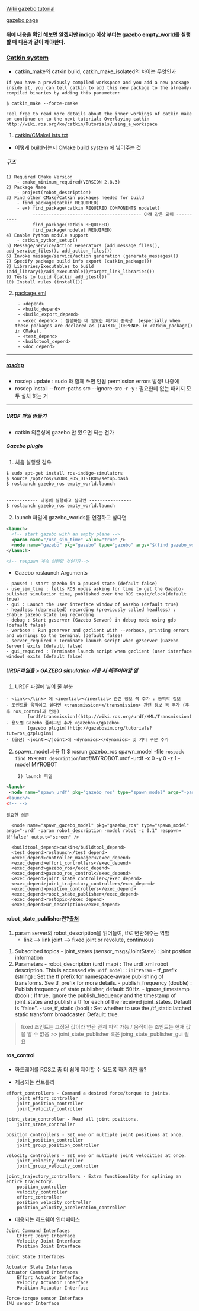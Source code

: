[Wiki gazebo tutorial](http://wiki.ros.org/simulator_gazebo/Tutorials/StartingGazebo)

[gazebo page](http://gazebosim.org/tutorials?tut=ros_roslaunch)
#### 위에 내용을 확인 해보면 알겠지만 indigo 이상 부터는 gazebo empty_world를 실행할 때 다음과 같이 해야한다.


### [Catkin system](http://wiki.ros.org/catkin)
- catkin_make와 catkin build, catkin_make_isolated의 차이는 무엇인가
```
If you have a previously compiled workspace and you add a new package inside it, you can tell catkin to add this new package to the already-compiled binaries by adding this parameter:

$ catkin_make --force-cmake

Feel free to read more details about the inner workings of catkin_make or continue on to the next tutorial: Overlaying catkin
http://wiki.ros.org/ko/catkin/Tutorials/using_a_workspace
```



1. [catkin/CMakeLists.txt](http://wiki.ros.org/catkin/CMakeLists.txt)
- 어떻게 build되는지 CMake build system 에 넣어주는 것
##### 구조
    1) Required CMake Version 
        - cmake_minimum_required(VERSION 2.8.3)
    2) Package Name 
        - project(robot_description)
    3) Find other CMake/Catkin packages needed for build 
        - find_package(catkin REQUIRED)
        - ex) find_package(catkin REQUIRED COMPONENTS nodelet) 
              ----------------------------------------- 아래 같은 의미 ----------
              find_package(catkin REQUIRED)
              find_package(nodelet REQUIRED)
    4) Enable Python module support 
        - catkin_python_setup()
    5) Message/Service/Action Generators (add_message_files(), add_service_files(), add_action_files())
    6) Invoke message/service/action generation (generate_messages())
    7) Specify package build info export (catkin_package())
    8) Libraries/Executables to build (add_library()/add_executable()/target_link_libraries())
    9) Tests to build (catkin_add_gtest())
    10) Install rules (install())


2. [package.xml](http://wiki.ros.org/catkin/package.xml#Metapackages)
        
        - <depend>
        - <build_depend>
        - <build_export_depend>
        - <exec_depend> : 실행하는 데 필요한 패키지 종속성  (especially when these packages are declared as (CATKIN_)DEPENDS in catkin_package() in CMake).
        - <test_depend>
        - <buildtool_depend>
        - <doc_depend>


-------------------------------------------------------------

##### [rosdep](http://wiki.ros.org/rosdep)
- rosdep update :  sudo 와 함께 쓰면 안됨 permission errors 발생! 나중에
- rosdep install --from-paths src --ignore-src -r -y : 필요한데 없는 패키지 모두 설치 하는 거 


-------------------------------------------------------------

##### URDF 파일 만들기

- catkin 의존성에 gazebo 만 있으면 되는 건가



##### Gazebo plugin 

1. 처음 실행할 경우

```shell
$ sudo apt-get install ros-indigo-simulators
$ source /opt/ros/%YOUR_ROS_DISTRO%/setup.bash
$ roslaunch gazebo_ros empty_world.launch


------------ 나중에 실행하고 싶다면 ----------------
$ roslaunch gazebo_ros empty_world.launch
```

2. launch 파일에 gazebo_worlds를 연결하고 싶다면

```xml
<launch>
  <!-- start gazebo with an empty plane -->
  <param name="/use_sim_time" value="true" />
  <node name="gazebo" pkg="gazebo" type="gazebo" args="$(find gazebo_worlds)/worlds/empty.world" respawn="false" output="screen"/>
</launch>

<!-- respawn 계속 실행할 것인가?-->
```
- Gazebo roslaunch Arguments
```
- paused : start gazebo in a paused state (default false)
- use_sim_time : tells ROS nodes asking for time to get the Gazebo-pulished simulation time, published over the ROS topic/clock(default true)
- gui : Launch the user interface window of Gazebo (default true)
- headless (deprecated) recording (previously called headless) : Enable gazebo state log recording
- debug : Start gzserver (Gazebo Server) in debug mode using gdb (default false)
- verbose : Run gzserver and gzclient with --verbose, printing errors and warnings to the terminal (default false)
- server_required : Terminate launch script when gzserver (Gazebo Server) exits (default false)
- gui_required : Terminate launch script when gzclient (user interface window) exits (default false)
```



##### URDF파일을  > GAZEBO simulation 사용 시 해주어야할 일

1. URDF 파일에 넣어 줄 부분
```
- <link></link> 에 <inertial></inertial> 관련 정보 꼭 추가 : 동역학 정보
- 조인트를 움직이고 싶다면 <transmission></transmission> 관련 정보 꼭 추가 (추후 ros_control과 연동)
        [urdf/transmission](http://wiki.ros.org/urdf/XML/Transmission)
- 용도별 Gazebo 플러그인 추가 <gazebo></gazebo>
        [gazebo plugin](http://gazebosim.org/tutorials?tut=ros_gzplugins)
- (옵션) <joint></joint>에 <dynamics></dynamics> 및 기타 구문 추가
```

2. spawn_model 사용
        1) $ rosrun gazebo_ros spawn_model -file `rospack find MYROBOT_description`/urdf/MYROBOT.urdf -urdf -x 0 -y 0 -z 1 -model MYROBOT

        2) launch 파일

```xml
<lanch>
 <node name="spawn_urdf" pkg="gazebo_ros" type="spawn_model" args="-param robot_description -urdf -model MYROBOT”/>
<launch/>
<!-- -->

```
```
필요한 의존

  <node name="spawn_gazebo_model" pkg="gazebo_ros" type="spawn_model" args="-urdf -param robot_description -model robot -z 0.1" respawn=성"false" output="screen" />

  <buildtool_depend>catkin</buildtool_depend>
  <test_depend>roslaunch</test_depend>
  <exec_depend>controller_manager</exec_depend>
  <exec_depend>effort_controllers</exec_depend>
  <exec_depend>gazebo_ros</exec_depend>
  <exec_depend>gazebo_ros_control</exec_depend>
  <exec_depend>joint_state_controller</exec_depend>
  <exec_depend>joint_trajectory_controller</exec_depend>
  <exec_depend>position_controllers</exec_depend>
  <exec_depend>robot_state_publisher</exec_depend>
  <exec_depend>rostopic</exec_depend>
  <exec_depend>ur_description</exec_depend>

```


#### robot_state_publisher란?[출처](http://wiki.ros.org/robot_state_publisher)

1. param server의 robot_description을 읽어들여, tf로 변환해주는 역할
    - link --> link joint --> fixed joint or revolute, continuous 

1) Subscribed topics
        - joint_states (sensor_msgs/JointState)
          : joint position information
2) Parameters
        - robot_description (urdf map)
          : The urdf xml robot description. This is accessed via `urdf_model::initParam`
        - tf_prefix (string)
          : Set the tf prefix for namespace-aware publishing of transforms. See tf_prefix for more details.
        - publish_frequency (double)
          : Publish frequency of state publisher, default: 50Hz.
        - ignore_timestamp (bool)
          : If true, ignore the publish_frequency and the timestamp of joint_states and publish a tf for each of the received joint_states. Default is "false".
        - use_tf_static (bool)
          : Set whether to use the /tf_static latched static transform broadcaster. Default: true.

> fixed 조인트는 고정된 값이라 연관 관계 파악 가능 / 움직이는 조인트는 현재 값을 알 수 없음 >> joint_state_publisher 혹은 joing_state_publisher_gui 필요



#### ros_control
- 하드웨어를 ROS로 좀 더 쉽게 제어할 수 있도록 하기위한 툴?

- 제공되는 컨트롤러 
```
effort_controllers - Command a desired force/torque to joints.
	joint_effort_controller
	joint_position_controller
	joint_velocity_controller

joint_state_controller - Read all joint positions.
	joint_state_controller

position_controllers - Set one or multiple joint positions at once.
	joint_position_controller
	joint_group_position_controller

velocity_controllers - Set one or multiple joint velocities at once.
	joint_velocity_controller
	joint_group_velocity_controller
 
joint_trajectory_controllers - Extra functionality for splining an entire trajectory.
	position_controller
	velocity_controller
	effort_controller
	position_velocity_controller
	position_velocity_acceleration_controller

```

- 대응되는 하드웨어 인터페이스
```
Joint Command Interfaces
	Effort Joint Interface
	Velocity Joint Interface
	Position Joint Interface

Joint State Interfaces

Actuator State Interfaces
Actuator Command Interfaces
	Effort Actuator Interface
	Velocity Actuator Interface
	Position Actuator Interface

Force-torque sensor Interface
IMU sensor Interface
```







